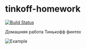 # tinkoff-homework
[![Build Status](https://travis-ci.com/Rabbit13245/tinkoff-homework.svg?branch=Lesson14)](https://travis-ci.com/Rabbit13245/tinkoff-homework)

Домашняя работа Тинькофф финтех

![Example](https://user-images.githubusercontent.com/43097979/153285350-a89e3a82-4359-41c8-82ad-7683de374dc6.gif)

